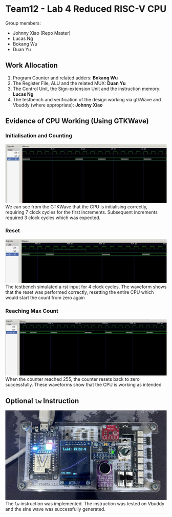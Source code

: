 # Team12 - Lab 4 Reduced RISC-V CPU
Group members:
- Johnny Xiao (Repo Master)
- Lucas Ng
- Bokang Wu
- Duan Yu

## Work Allocation
1. Program Counter and related adders: **Bokang Wu**
2. The Register File, ALU and the related MUX: **Duan Yu**
3. The Control Unit, the Sign-extension Unit and the instruction memory: **Lucas Ng**
4. The testbench and verification of the design working via gtkWave and Vbuddy (where appropriate): **Johnny Xiao**

## Evidence of CPU Working (Using GTKWave)

### Initialisation and Counting
![counting](/images/counting.jpg)
We can see from the GTKWave that the CPU is initialising correctly, requiring 7 clock cycles for the first increments. Subsequent increments required 3 clock cycles which was expected.

### Reset
![rst](/images/rst.jpg)
The testbench simulated a rst input for 4 clock cycles. The waveform shows that the reset was performed correctly, resetting the entire CPU which would start the count from zero again

### Reaching Max Count
![max](/images/max.jpg)
When the counter reached 255, the counter resets back to zero successfully. These waveforms show that the CPU is working as intended

## Optional ``lw`` Instruction
![sine](/images/sine.jpg)
The ``lw`` instruction was implemented. The instruction was tested on Vbuddy and the sine wave was successfully generated.
